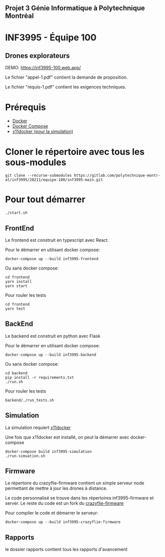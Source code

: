 ## Projet 3 Génie Informatique à Polytechnique Montréal

# INF3995 - Équipe 100

## Drones explorateurs

DEMO: https://inf3995-100.web.app/

Le fichier "appel-1.pdf" contient la demande de proposition.

Le fichier "requis-1.pdf" contient les exigences techniques.

# Prérequis

* [Docker](https://docs.docker.com/get-docker/)
* [Docker Compose](https://docs.docker.com/compose/install/)
* [x11docker (pour la simulation)](https://github.com/mviereck/x11docker)

# Cloner le répertoire avec tous les sous-modules

```
git clone --recurse-submodules https://gitlab.com/polytechnique-montr-al/inf3995/20211/equipe-100/inf3995-main.git
```

# Pour tout démarrer
```
./start.sh
```

## FrontEnd

Le frontend est construit en typescript avec React.

Pour le démarrer en utilisant docker compose:
```
docker-compose up --build inf3995-frontend
```

Ou sans docker compose:

```
cd frontend
yarn install
yarn start
```

Pour rouler les tests
```shell
cd frontend
yarn test
```

## BackEnd

Le backend est construit en python avec Flask

Pour le démarrer en utilisant docker compose:
```
docker-compose up --build inf3995-backend
```

Ou sans docker compose:

```
cd backend
pip install -r requirements.txt
./run.sh
```

Pour rouler les tests
```shell
backend/./run_tests.sh
```

## Simulation

La simulation requiert [x11docker](https://github.com/mviereck/x11docker)

Une fois que x11docker est installé, on peut la démarrer avec docker-compose
```shell
docker-compose build inf3995-simulation
./run-simuation.sh
```

## Firmware

Le répertoire du crazyflie-firmware contient un simple serveur node permettant de mettre à jour les drones à distance. 

Le code personnalisé se trouve dans les répertoires inf3995-firmware et server. Le reste du code est un fork du [crazyflie-firmware](https://github.com/bitcraze/crazyflie-firmware)

Pour compiler le code et démarrer le serveur:

```shell
docker-compose up --build inf3995-crazyflie-firmware
```


## Rapports

le dossier rapports contient tous les rapports d'avancement
